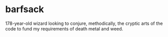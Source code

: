 # barfsack

178-year-old wizard looking to conjure, methodically, the cryptic arts of the code to fund my requirements of death metal and weed.
